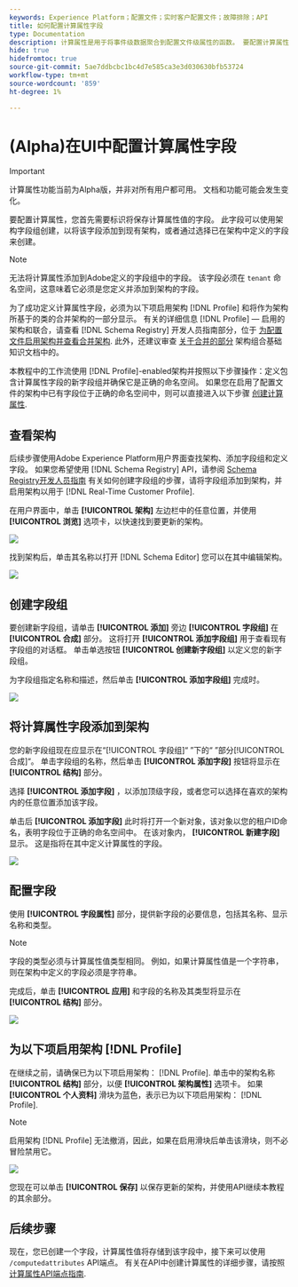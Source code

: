 ```yaml
---
keywords: Experience Platform；配置文件；实时客户配置文件；故障排除；API
title: 如何配置计算属性字段
type: Documentation
description: 计算属性是用于将事件级数据聚合到配置文件级属性的函数。 要配置计算属性，您首先需要标识将保存计算属性值的字段。 此字段可以使用架构字段组创建，以将该字段添加到现有架构，或者通过选择已在架构中定义的字段来创建。
hide: true
hidefromtoc: true
source-git-commit: 5ae7ddbcbc1bc4d7e585ca3e3d030630bfb53724
workflow-type: tm+mt
source-wordcount: '859'
ht-degree: 1%

---
```



# (Alpha)在UI中配置计算属性字段

>[!IMPORTANT]
>
>计算属性功能当前为Alpha版，并非对所有用户都可用。 文档和功能可能会发生变化。

要配置计算属性，您首先需要标识将保存计算属性值的字段。 此字段可以使用架构字段组创建，以将该字段添加到现有架构，或者通过选择已在架构中定义的字段来创建。

>[!NOTE]
>
>无法将计算属性添加到Adobe定义的字段组中的字段。 该字段必须在 `tenant` 命名空间，这意味着它必须是您定义并添加到架构的字段。

为了成功定义计算属性字段，必须为以下项启用架构 [!DNL Profile] 和将作为架构所基于的类的合并架构的一部分显示。 有关的详细信息 [!DNL Profile] — 启用的架构和联合，请查看 [!DNL Schema Registry] 开发人员指南部分，位于 [为配置文件启用架构并查看合并架构](../../xdm/api/getting-started.md). 此外，还建议审查 [关于合并的部分](../../xdm/schema/composition.md) 架构组合基础知识文档中的。

本教程中的工作流使用 [!DNL Profile]-enabled架构并按照以下步骤操作：定义包含计算属性字段的新字段组并确保它是正确的命名空间。 如果您在启用了配置文件的架构中已有字段位于正确的命名空间中，则可以直接进入以下步骤 [创建计算属性](#create-a-computed-attribute).

## 查看架构

后续步骤使用Adobe Experience Platform用户界面查找架构、添加字段组和定义字段。 如果您希望使用 [!DNL Schema Registry] API，请参阅 [Schema Registry开发人员指南](../../xdm/api/getting-started.md) 有关如何创建字段组的步骤，请将字段组添加到架构，并启用架构以用于 [!DNL Real-Time Customer Profile].

在用户界面中，单击 **[!UICONTROL 架构]** 左边栏中的任意位置，并使用 **[!UICONTROL 浏览]** 选项卡，以快速找到要更新的架构。

![](../images/computed-attributes/Schemas-Browse.png)

找到架构后，单击其名称以打开 [!DNL Schema Editor] 您可以在其中编辑架构。

![](../images/computed-attributes/Schema-Editor.png)

## 创建字段组

要创建新字段组，请单击 **[!UICONTROL 添加]** 旁边 **[!UICONTROL 字段组]** 在 **[!UICONTROL 合成]** 部分。 这将打开 **[!UICONTROL 添加字段组]** 用于查看现有字段组的对话框。 单击单选按钮 **[!UICONTROL 创建新字段组]** 以定义您的新字段组。

为字段组指定名称和描述，然后单击 **[!UICONTROL 添加字段组]** 完成时。

![](../images/computed-attributes/Add-field-group.png)

## 将计算属性字段添加到架构

您的新字段组现在应显示在“[!UICONTROL 字段组]“ ”下的“ ”部分[!UICONTROL 合成]“。 单击字段组的名称，然后单击 **[!UICONTROL 添加字段]** 按钮将显示在 **[!UICONTROL 结构]** 部分。

选择 **[!UICONTROL 添加字段]** ，以添加顶级字段，或者您可以选择在喜欢的架构内的任意位置添加该字段。

单击后 **[!UICONTROL 添加字段]** 此时将打开一个新对象，该对象以您的租户ID命名，表明字段位于正确的命名空间中。 在该对象内， **[!UICONTROL 新建字段]** 显示。 这是指将在其中定义计算属性的字段。

![](../images/computed-attributes/New-field.png)

## 配置字段

使用 **[!UICONTROL 字段属性]** 部分，提供新字段的必要信息，包括其名称、显示名称和类型。

>[!NOTE]
>
>字段的类型必须与计算属性值类型相同。 例如，如果计算属性值是一个字符串，则在架构中定义的字段必须是字符串。

完成后，单击 **[!UICONTROL 应用]** 和字段的名称及其类型将显示在 **[!UICONTROL 结构]** 部分。

![](../images/computed-attributes/Apply.png)

## 为以下项启用架构 [!DNL Profile]

在继续之前，请确保已为以下项启用架构： [!DNL Profile]. 单击中的架构名称 **[!UICONTROL 结构]** 部分，以便 **[!UICONTROL 架构属性]** 选项卡。 如果 **[!UICONTROL 个人资料]** 滑块为蓝色，表示已为以下项启用架构： [!DNL Profile].

>[!NOTE]
>
>启用架构 [!DNL Profile] 无法撤消，因此，如果在启用滑块后单击该滑块，则不必冒险禁用它。

![](../images/computed-attributes/Profile.png)

您现在可以单击 **[!UICONTROL 保存]** 以保存更新的架构，并使用API继续本教程的其余部分。

## 后续步骤

现在，您已创建一个字段，计算属性值将存储到该字段中，接下来可以使用 `/computedattributes` API端点。 有关在API中创建计算属性的详细步骤，请按照 [计算属性API端点指南](ca-api.md).